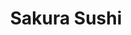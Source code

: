 ---
layout: place
title: "Sakura Sushi"
permalink: /idaho/eagle/sakura-sushi.html
stateAbbr: ID
stateName: Idaho
cityName: Eagle
seo:
  name: "Sakura Sushi"
  type: Restaurant
  links: null
description: "Looking for sushi in Eagle, Idaho? Check out Sakura Sushi for a delightful Japanese dining experience. Enjoy a variety of sushi and other dishes in a welcomi..."
place_id: ChIJ9SAwKgBVrlQRWMsz47jbH8c
photos:
  - name: >-
      places/ChIJ9SAwKgBVrlQRWMsz47jbH8c/photos/AeeoHcLH_VonPhOxXhNADTxmZ2i6bLb59ggqajvub7nZR3O3y00pKs8Fn043VA7AcsmY8poN7GzfemW6VsJgVeyhPZvmOGRpYwzEOKtemy0aLLWRgMyTschHxFAEPHZLIj1tJsvm136DyrmNRlHj0Ba5VgnmZ4Zb0uzKHZKzixN4EHI1HYe5IxazOBR2KY7No_gjkj5tqY_4f63Bwezsnz8p4NERlW-TU2TJf20E99_EdScd0Zp_-RefsxMN6TWpwDV0MCauqVLYglca93_x9DUY0E7sLk1k4wpRKKIpwRU-FnDwObd8Hg5hx4AxSVM14StDJ8UCg4ZCOWr6GFpUjjBw11tqSDLcRkOluG7K0gW77aPdDs7gjf-3z7hd1z6RQxqhAH_XjXXcDBAUi8DzsXhOiBefqGNYlG7hreLfD0wN2YD8mw
    widthPx: 4032
    heightPx: 3024
    authorAttributions:
      - displayName: Qiman Huang
        uri: https://maps.google.com/maps/contrib/115319815706950346832
        photoUri: >-
          https://lh3.googleusercontent.com/a-/ALV-UjUmtOCIbATTSC8O8_vuTa_qTPvpjdYcfhRRBVn2XnWJ3HISP0I=s100-p-k-no-mo
    flagContentUri: >-
      https://www.google.com/local/imagery/report/?cb_client=maps_api_places.places_api&image_key=!1e10!2sCIHM0ogKEICAgICLmdn5dg&hl=en-US
    googleMapsUri: >-
      https://www.google.com/maps/place//data=!3m4!1e2!3m2!1sCIHM0ogKEICAgICLmdn5dg!2e10!4m2!3m1!1s0x54ae55002a3020f5:0xc71fdbb8e333cb58
  - name: >-
      places/ChIJ9SAwKgBVrlQRWMsz47jbH8c/photos/AeeoHcLxSp8uGq6ad8Jgw6qMexfcW-cebI0i1hDiZff-pt94Bn6uxifh22COWpaCgYD3CyIyK7ZtLARvS9OLTCAjcL_UrB1oozxT5UPqMZ8qlOpAgPU8Iefo8NG6Ft5ZOMr3qKcfbMyix7A3EjGznPc9CCuBFmJIHNjaQaJNV5WogEyH_G6qtwzB7n1NycNwERxxgxvkwfM_2DWlAkPwddCrymv-AeNEGNxnNDbmzRUVnmBeadTaHfioXebobUOq2qNJuZu5HILijf0H5krlh46_0kI7ctyMJr-l4VZCNOY5Xk0lU_keUdMCKv1nob2kRq00HnYdxuLUOVwzQyELaN2eSRV7a9STHp_8PrbQ5pxpEcYdeKuhXljENH714gF9IIHV3AQv0YLqGkFDgVYyT31pSwOkNNSuN4tUb5D2B12qALPyYkl96eCYrC4CtWyXIz40
    widthPx: 4032
    heightPx: 3024
    authorAttributions:
      - displayName: Qiman Huang
        uri: https://maps.google.com/maps/contrib/115319815706950346832
        photoUri: >-
          https://lh3.googleusercontent.com/a-/ALV-UjUmtOCIbATTSC8O8_vuTa_qTPvpjdYcfhRRBVn2XnWJ3HISP0I=s100-p-k-no-mo
    flagContentUri: >-
      https://www.google.com/local/imagery/report/?cb_client=maps_api_places.places_api&image_key=!1e10!2sCIABIhAGbyfQIhLfV2ejuzYAADPF&hl=en-US
    googleMapsUri: >-
      https://www.google.com/maps/place//data=!3m4!1e2!3m2!1sCIABIhAGbyfQIhLfV2ejuzYAADPF!2e10!4m2!3m1!1s0x54ae55002a3020f5:0xc71fdbb8e333cb58
  - name: >-
      places/ChIJ9SAwKgBVrlQRWMsz47jbH8c/photos/AeeoHcJT8R_8dpodxuTn0ZMgKl3ol6Eq7_v259gbyxrDtTPfY_v2dLBXBpMhLnilkqKgDNcVLZbWoPERsARiv-WSbNydazzLXj_tCDJu04inNCFnqP5DQTmVYtb7bogQ4pTjPPd6QXYRGqla3D63jcAtuk9pzUzDCdmkFo8UbTVUQIIgAXEgoePU5Gfm6o9F0Tb70-0Zu2G1hYVEb2Di_CvQ8k05o0NgB1HNPgXezxMPbb38cTl1RTWdNOch3jHoOSc8FtoEoL0HGLg_RrqRtunDqRkdCI8NGL-WckCESPMqu1ML2t2Y1QpTbzkbDuSQx_LPGtSH1O58SMUBtucyv9S_TfuePp7yHKw_SQlQcBmfw0rebgTbWm8ePVacdVueVk7xn94qzqRJvb4CkgxPE3X-Dq4QKSVxy3XTjUTXgDO8PcM1545Wty_iEx8Pn-4fXJf5
    widthPx: 3024
    heightPx: 4032
    authorAttributions:
      - displayName: Qiman Huang
        uri: https://maps.google.com/maps/contrib/115319815706950346832
        photoUri: >-
          https://lh3.googleusercontent.com/a-/ALV-UjUmtOCIbATTSC8O8_vuTa_qTPvpjdYcfhRRBVn2XnWJ3HISP0I=s100-p-k-no-mo
    flagContentUri: >-
      https://www.google.com/local/imagery/report/?cb_client=maps_api_places.places_api&image_key=!1e10!2sCIABIhAGbwPTyQ69NWejuzYAAvzI&hl=en-US
    googleMapsUri: >-
      https://www.google.com/maps/place//data=!3m4!1e2!3m2!1sCIABIhAGbwPTyQ69NWejuzYAAvzI!2e10!4m2!3m1!1s0x54ae55002a3020f5:0xc71fdbb8e333cb58
  - name: >-
      places/ChIJ9SAwKgBVrlQRWMsz47jbH8c/photos/AeeoHcIeIztnAbXrkYSyZ9UQp6Iyq0eoi0DzuUiJpKm1Z9D8PI9-xKPV1FlvWSFzrdhgCfybK0970GHb_ru9H4MNk8ILSkAh_ls0-8hTr0UZ3GZr9GwfSkGx5uAU116ZQofwQXYKFwGCqaZ5phTuRnqUmWdA-RQPROu_1ptv5LvE1eWLeNFIvbFZ3gW62g5q-nuJo0b0dESLT-oEzvCqKdBDJMOUvzoreBJnlZ3VBi9a-FNgtzqLM3P7gIxLlG9vV10-r38f0OYHUHEh6SaFYVTxS_VMTAy5j2-REJw9674ddhLMCIIYG6x4f2VkmSG6o6cQUplr0D0paZPQNfUU0F-1ybJVKs8VIhNK8FI5Hut6qTfuQj7UYgpVlzntqiuD9RDYevXdYiUnC-7uQKDDU200_ZGaE5JREEG1sD1hiLZDgqiOrT0
    widthPx: 1033
    heightPx: 1352
    authorAttributions:
      - displayName: Tucker Barker
        uri: https://maps.google.com/maps/contrib/106558125504974300489
        photoUri: >-
          https://lh3.googleusercontent.com/a-/ALV-UjW2HSFrUKTcalrAekt5RF7Z9vCzJJ1NMtDhcN3aeRtnhDHVJIolGg=s100-p-k-no-mo
    flagContentUri: >-
      https://www.google.com/local/imagery/report/?cb_client=maps_api_places.places_api&image_key=!1e10!2sCIHM0ogKEICAgID31OrKxQE&hl=en-US
    googleMapsUri: >-
      https://www.google.com/maps/place//data=!3m4!1e2!3m2!1sCIHM0ogKEICAgID31OrKxQE!2e10!4m2!3m1!1s0x54ae55002a3020f5:0xc71fdbb8e333cb58
  - name: >-
      places/ChIJ9SAwKgBVrlQRWMsz47jbH8c/photos/AeeoHcIW584W3B2svHhJ2WZXELNp2H2k23OUwU_KgeQpgVmtqVoQhxcaEVNcSZkMWaFbNWjYjcrl5Xcsle1FE54Mm7ZEHjZBZK0HkuJpCaz25huzIJ86f0n3TKF-Wqu8sEi9_Bqcd8-IUvnmhALqdyGVpcl5u0EmEAWGAZAvqsYqQ2IwqcnEPxSUbuCcwYzbUPTwXfu-AcbO2G5uAu35rdHUxi1in07yJzn7Sy_N5mYKCYe8F9GqKKi-rotHf63e_1DfOSeb40fALX-kMqPwxgKTT3PD2pswbDyI9hB1ZqS3SfRawFXzmZvmutAtuxZ4t8sb3TExSUSiWhRKzxXNBFb7UtRdliGBYRoxoDXvLOlullMU4AjBkNKk3hxMS6PAIj3_G9XF4zrJXMI0xDaH466STt7eFccQ7Q9sMHc6pnSfTVo-VnONGYVArrVkvRbYhwKe
    widthPx: 3385
    heightPx: 3024
    authorAttributions:
      - displayName: Qiman Huang
        uri: https://maps.google.com/maps/contrib/115319815706950346832
        photoUri: >-
          https://lh3.googleusercontent.com/a-/ALV-UjUmtOCIbATTSC8O8_vuTa_qTPvpjdYcfhRRBVn2XnWJ3HISP0I=s100-p-k-no-mo
    flagContentUri: >-
      https://www.google.com/local/imagery/report/?cb_client=maps_api_places.places_api&image_key=!1e10!2sCIABIhAGbyw7gyi5Y2ejuzYAAZgp&hl=en-US
    googleMapsUri: >-
      https://www.google.com/maps/place//data=!3m4!1e2!3m2!1sCIABIhAGbyw7gyi5Y2ejuzYAAZgp!2e10!4m2!3m1!1s0x54ae55002a3020f5:0xc71fdbb8e333cb58
  - name: >-
      places/ChIJ9SAwKgBVrlQRWMsz47jbH8c/photos/AeeoHcL_duquN4Uy2fQDLHNeI5LPrqekVFTNyWwGvIzKSEYPJCNaU8e3ucqN524M1qdefT6pBekX_KBkLjgDj_a-TJAlpVUA8YuRG8UzZ1RiAc5cg0NviTbIsyTKjww04HKeaNujpjT9zeFT0vxEXaGnJHLmtuTPf6Q5b3XJnYJAAlhrRQeBZF_AgCQlhMpbgeuRj5yRPQqwDXxjMQtcu7ut4I3_5V9Ckeb0AtUMITxzxElwS-nMHdv0Iq_5PS9tp0A26j03RTfj1kjoO7lmWRSX72TFJQdgRzhO1j21sFjKSWysAy6-_Otv-VjnBXzWygcO2Bda3Ne1Qv4JhWHw6nIbAZV1Q0uHh84FQoeoYAyUkUqnvOrB4VcD76ooT4LJavEgCqvdqypXqlsTjDolDJsx56hPQwyRuaZadzIAudM-0gLGBA
    widthPx: 4032
    heightPx: 3024
    authorAttributions:
      - displayName: Qiman Huang
        uri: https://maps.google.com/maps/contrib/115319815706950346832
        photoUri: >-
          https://lh3.googleusercontent.com/a-/ALV-UjUmtOCIbATTSC8O8_vuTa_qTPvpjdYcfhRRBVn2XnWJ3HISP0I=s100-p-k-no-mo
    flagContentUri: >-
      https://www.google.com/local/imagery/report/?cb_client=maps_api_places.places_api&image_key=!1e10!2sCIHM0ogKEICAgICr49WRBA&hl=en-US
    googleMapsUri: >-
      https://www.google.com/maps/place//data=!3m4!1e2!3m2!1sCIHM0ogKEICAgICr49WRBA!2e10!4m2!3m1!1s0x54ae55002a3020f5:0xc71fdbb8e333cb58
  - name: >-
      places/ChIJ9SAwKgBVrlQRWMsz47jbH8c/photos/AeeoHcLZ83J4GG5JURUEps13Wsc8tSik7O7ZV-CPduhINL3CYEXl1vs7t6JPu1n49BPbmLJA0fb_CFsanylAmdrl13Ik0q3seMNBlToCorzwfSotMWh14tlG9GPM16KpiAkrOBnq3sm36FUzDdy7Zbk_FZZMRf4W5FKY369s4JuJ30bAf-EVO9hbtzHTRoLCkjVXU6y0UHW-FIW3KylR7MpFJu7UlRhrZH9q84jB-sxb2RUupc5seiLqsTLl064Al1Vg3i6gytqOEMoCSzLAjZEyUDIQxu5DBt6707cfiws34JZa24ARnWmvcLXwoJUfOa6t-_wN01XKWmZWijOWY1NvbtrQZSzx-CwgOLgvoRX1-aIfW5Hk6n_fg2tGEOmCLCROKj-FkXMZMPot2sJQJpiNwzUf-vkP1CGDVEBgmv1mSCPA42kWvZFxw9Z7QEQdLw
    widthPx: 2845
    heightPx: 3804
    authorAttributions:
      - displayName: Qiman Huang
        uri: https://maps.google.com/maps/contrib/115319815706950346832
        photoUri: >-
          https://lh3.googleusercontent.com/a-/ALV-UjUmtOCIbATTSC8O8_vuTa_qTPvpjdYcfhRRBVn2XnWJ3HISP0I=s100-p-k-no-mo
    flagContentUri: >-
      https://www.google.com/local/imagery/report/?cb_client=maps_api_places.places_api&image_key=!1e10!2sCIABIhAGbyw7gyi5Y2ejuzUAClNL&hl=en-US
    googleMapsUri: >-
      https://www.google.com/maps/place//data=!3m4!1e2!3m2!1sCIABIhAGbyw7gyi5Y2ejuzUAClNL!2e10!4m2!3m1!1s0x54ae55002a3020f5:0xc71fdbb8e333cb58
  - name: >-
      places/ChIJ9SAwKgBVrlQRWMsz47jbH8c/photos/AeeoHcLzwS1QcT2uu_zhkDbExlohLryDXfAxVwdfoW9xecs1UePqb4dUxr6qZ6W6YWsD9Pvv4_aCK9_fnSy5IFxXpMAnpbtlEutTclD3pplYo_HJHOmAEpbrHXSg-tN5H_Xo283CjtQBl3MqCdcPqr6RqbTzRok58AdmWoDTNt9uXUsr3UBN2B31wZ_ry1eitCPHNWEN4RiuMXhsllrruo2dI_Yai_dmx01yRBouTRyXKBXKxUvc9cPu_y3PWdZzMdEwy8LugBNCKK2w7AcPEeXhp6rABeFLKWwk1bUHeuPCkxq0KEKObaQIGqd3IoPzZXC7rRsm7Tms282jUUT329VrSBqruuK8tdUQWenZS_QvoYSJVpGYEKJ1OaiS7DG3IALHVTsbfTocrevkw-PE1VunPNodr_DhiN4IUlLST42boBZ12g
    widthPx: 4032
    heightPx: 3024
    authorAttributions:
      - displayName: Qiman Huang
        uri: https://maps.google.com/maps/contrib/115319815706950346832
        photoUri: >-
          https://lh3.googleusercontent.com/a-/ALV-UjUmtOCIbATTSC8O8_vuTa_qTPvpjdYcfhRRBVn2XnWJ3HISP0I=s100-p-k-no-mo
    flagContentUri: >-
      https://www.google.com/local/imagery/report/?cb_client=maps_api_places.places_api&image_key=!1e10!2sCIHM0ogKEICAgICr49XbFQ&hl=en-US
    googleMapsUri: >-
      https://www.google.com/maps/place//data=!3m4!1e2!3m2!1sCIHM0ogKEICAgICr49XbFQ!2e10!4m2!3m1!1s0x54ae55002a3020f5:0xc71fdbb8e333cb58
  - name: >-
      places/ChIJ9SAwKgBVrlQRWMsz47jbH8c/photos/AeeoHcJla1R6_kWCSqLNGR0_VPnZs7Vs73mj1vjT2mWqkHK7vb8SNZdQfBcUeUFjmllX01DLi-Lt2X9m3AhqeZYadSAyQTaZvNVS-UZZvcAU8dMOcZl9yCy2cWuTVW4c7eTKACY_xi6V-7VTt-1dr1EykferviuHxXoSJpfOOp5AD89fyneXsGPmyT2BUKqv43CLYzRrapg3gUIEOVWcxcWZMbJL5zIVO5aezLeDZj2VzyHVNDempoi_ZqW_EfR6Snce90cf1mm6ZAhKmDD7pe_RnS-twfp5TzDvIDjQRW_WGKtV8EMyrbhvUz_RNcsgTKfttlEmohHz588CrgQCOFeskS6pwvxguU1QVfk2kCvtC5KfhVqc9r7U2Kkak9UHwzFOmERMijNNQvnZNMVzukEEuVYE12GCJ1weOnfUSyZNsu-jb78q
    widthPx: 4032
    heightPx: 3024
    authorAttributions:
      - displayName: Qiman Huang
        uri: https://maps.google.com/maps/contrib/115319815706950346832
        photoUri: >-
          https://lh3.googleusercontent.com/a-/ALV-UjUmtOCIbATTSC8O8_vuTa_qTPvpjdYcfhRRBVn2XnWJ3HISP0I=s100-p-k-no-mo
    flagContentUri: >-
      https://www.google.com/local/imagery/report/?cb_client=maps_api_places.places_api&image_key=!1e10!2sCIHM0ogKEICAgICr49XbmQE&hl=en-US
    googleMapsUri: >-
      https://www.google.com/maps/place//data=!3m4!1e2!3m2!1sCIHM0ogKEICAgICr49XbmQE!2e10!4m2!3m1!1s0x54ae55002a3020f5:0xc71fdbb8e333cb58
  - name: >-
      places/ChIJ9SAwKgBVrlQRWMsz47jbH8c/photos/AeeoHcKrJMDmQv5ELBBsohWID08tTThWRSAn1F6cXCrxWyxqH9gWEGavqbCc67OZZR6xalZY4PGpKzDO9XJUgBgfbR9O9TZAWSzKJ2b3CXbNiy_S6_Zh_h5-Mrg176QPDudRNB1zRuh6kbErGNEMtv4EEPcXpVIcnI2dypwJXps1AXyia0tUS53N_6gRi1DWSeejQmOk0n8WSo7yaHBmWBTG44zOnLJspFw-J4XO_UmPA-v_h1IiPg6ZQTAEOc131NICOdeDNMtY5oVzqkak8L5dwmF4vVh-iizUICA0WAuEvb5TN9ZmatVfcdOaxca9jX87hxNAixF0WLUcNYdQEUVnqbE1cQTyukMQ5ZEpb1O7Ev2J78KDLCE9VOHFtH_joVFo_4G3uMWuVmAz3J8sBIpJXChl1t-lqEzg6uHulqFge6s
    widthPx: 4032
    heightPx: 3024
    authorAttributions:
      - displayName: Qiman Huang
        uri: https://maps.google.com/maps/contrib/115319815706950346832
        photoUri: >-
          https://lh3.googleusercontent.com/a-/ALV-UjUmtOCIbATTSC8O8_vuTa_qTPvpjdYcfhRRBVn2XnWJ3HISP0I=s100-p-k-no-mo
    flagContentUri: >-
      https://www.google.com/local/imagery/report/?cb_client=maps_api_places.places_api&image_key=!1e10!2sCIHM0ogKEICAgICr49WRYA&hl=en-US
    googleMapsUri: >-
      https://www.google.com/maps/place//data=!3m4!1e2!3m2!1sCIHM0ogKEICAgICr49WRYA!2e10!4m2!3m1!1s0x54ae55002a3020f5:0xc71fdbb8e333cb58
address: 3210 E Chinden Blvd, Eagle, ID 83616, USA
street: 3210 E Chinden Blvd
city: Eagle
state: ID
zip: '83616'
country: USA
neighborhood: null
latitude: '43.663418'
longitude: '-116.352066'
accessibility_options:
  wheelchairAccessibleParking: true
  wheelchairAccessibleEntrance: true
  wheelchairAccessibleSeating: true
business_status: OPERATIONAL
name: Sakura Sushi
google_maps_links:
  directionsUri: >-
    https://www.google.com/maps/dir//''/data=!4m7!4m6!1m1!4e2!1m2!1m1!1s0x54ae55002a3020f5:0xc71fdbb8e333cb58!3e0
  placeUri: https://maps.google.com/?cid=14348428524957977432
  writeAReviewUri: >-
    https://www.google.com/maps/place//data=!4m3!3m2!1s0x54ae55002a3020f5:0xc71fdbb8e333cb58!12e1
  reviewsUri: >-
    https://www.google.com/maps/place//data=!4m4!3m3!1s0x54ae55002a3020f5:0xc71fdbb8e333cb58!9m1!1b1
  photosUri: >-
    https://www.google.com/maps/place//data=!4m3!3m2!1s0x54ae55002a3020f5:0xc71fdbb8e333cb58!10e5
primary_type: Japanese Restaurant
opening_hours:
  regular: null
  current: null
secondary_opening_hours:
  regular:
    weekdayDescriptions: null
    type: null
  current:
    weekdayDescriptions: null
    type: null
phone: null
price_level: null
price_range: null
rating: null
rating_count: 0
website: null
reviews: null
parking_options: null
payment_options: null
allow_dogs: null
curbside_pickup: null
delivery: null
dine_in: null
good_for_children: null
good_for_groups: null
good_for_sports: null
live_music: null
menu_for_children: null
outdoor_seating: null
reservable: null
restroom: null
serves_beer: null
serves_breakfast: null
serves_brunch: null
serves_cocktails: null
serves_coffee: null
serves_dinner: null
serves_dessert: null
serves_lunch: null
serves_vegetarian_food: null
serves_wine: null
takeout: null
summary: null

---